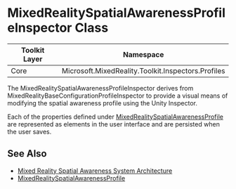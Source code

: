 # MixedRealitySpatialAwarenessProfileInspector Class

| Toolkit Layer | Namespace |
| --- | --- |
| Core | Microsoft.MixedReality.Toolkit.Inspectors.Profiles |

The MixedRealitySpatialAwarenessProfileInspector derives from MixedRealityBaseConfigurationProfileInspector to provide a visual means of modifying the spatial awareness profile using the Unity Inspector.

Each of the properties defined under [MixedRealitySpatialAwarenessProfile](MixedRealitySpatialAwarenessProfile.md) are represented as elements in the user interface and are persisted when the user saves.

## See Also

- [Mixed Reality Spatial Awareness System Architecture](SpatialAwarenessSystemArchitecture.md)
- [MixedRealitySpatialAwarenessProfile](MixedRealitySpatialAwarenessProfile.md)
